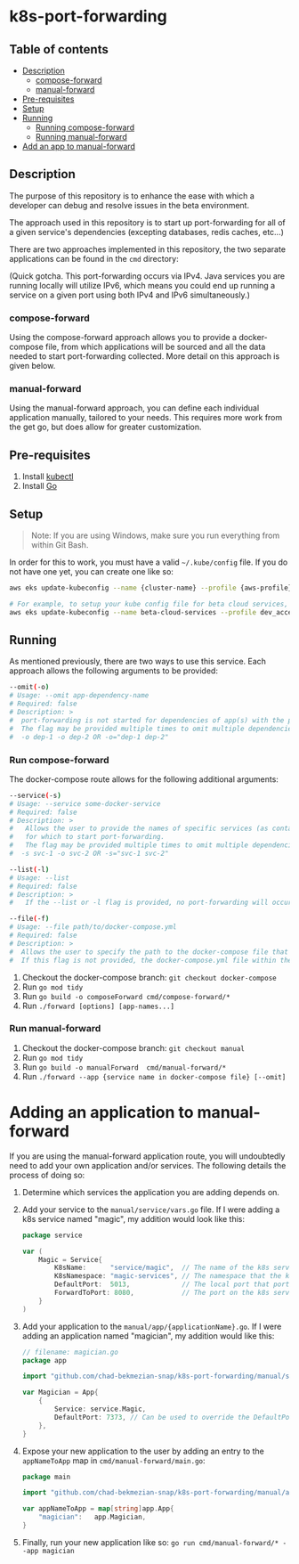 # k8s-port-forwarding

## Table of contents
- [Description](#description)
  - [compose-forward](#compose-forward)
  - [manual-forward](#manual-forward)
- [Pre-requisites](#pre-requisites)
- [Setup](#setup)
- [Running](#running)
  - [Running compose-forward](#run-compose-forward)
  - [Running manual-forward](#run-manual-forward)
- [Add an app to manual-forward](#adding-an-application-to-manual-forward)
## Description
The purpose of this repository is to enhance the ease with which a developer can debug and resolve issues in the beta environment.

The approach used in this repository is to start up port-forwarding for all of a given service's dependencies (excepting databases, redis caches, etc...)

There are two approaches implemented in this repository, the two separate applications can be found in the `cmd` directory:

(Quick gotcha. This port-forwarding occurs via IPv4. Java services you are running locally will utilize IPv6,
which means you could end up running a service on a given port using both IPv4 and IPv6 simultaneously.)

### compose-forward
Using the compose-forward approach allows you to provide a docker-compose file,
from which applications will be sourced and all the data needed to start port-forwarding collected. More detail on this approach is given below.

### manual-forward
Using the manual-forward approach, you can define each individual application manually, tailored to your needs. This requires more work from the get go, but does allow for greater customization.

## Pre-requisites
1) Install [kubectl](https://kubernetes.io/docs/tasks/tools/)
2) Install [Go](https://go.dev/doc/install)

## Setup
> Note: If you are using Windows, make sure you run everything from within Git Bash.

In order for this to work, you must have a valid `~/.kube/config` file. If you do not have one yet, you can create one like so:

```bash 
aws eks update-kubeconfig --name {cluster-name} --profile {aws-profile} --region {aws-region}

# For example, to setup your kube config file for beta cloud services, you would do this:
aws eks update-kubeconfig --name beta-cloud-services --profile dev_access --region us-east-1
```

## Running
As mentioned previously, there are two ways to use this service. Each approach allows the following arguments to be provided:

```bash 
--omit(-o)
# Usage: --omit app-dependency-name
# Required: false
# Description: >
#  port-forwarding is not started for dependencies of app(s) with the provided omit name(s).
#  The flag may be provided multiple times to omit multiple dependencies, like so:
#  -o dep-1 -o dep-2 OR -o="dep-1 dep-2"
```

### Run compose-forward
The docker-compose route allows for the following additional arguments:
```bash 
--service(-s)
# Usage: --service some-docker-service
# Required: false
# Description: >
#   Allows the user to provide the names of specific services (as contained in the docker-compose file)
#   for which to start port-forwarding.
#   The flag may be provided multiple times to omit multiple dependencies, like so:
#  -s svc-1 -o svc-2 OR -s="svc-1 svc-2"

--list(-l)
# Usage: --list
# Required: false
# Description: >
#   If the --list or -l flag is provided, no port-forwarding will occur, but an alphabetized list of available services/apps to use will be printed.

--file(-f)
# Usage: --file path/to/docker-compose.yml
# Required: false
# Description: >
#  Allows the user to specify the path to the docker-compose file that should be used.
#  If this flag is not provided, the docker-compose.yml file within the executable's directory is used.
```

1) Checkout the docker-compose branch: `git checkout docker-compose`
2) Run `go mod tidy`
3) Run `go build -o composeForward cmd/compose-forward/*`
4) Run `./forward [options] [app-names...]`

### Run manual-forward
1) Checkout the docker-compose branch: `git checkout manual`
2) Run `go mod tidy`
3) Run `go build -o manualForward  cmd/manual-forward/*`
4) Run `./forward --app {service name in docker-compose file} [--omit]`

# Adding an application to manual-forward
If you are using the manual-forward application route, you will undoubtedly need to add your own application and/or services. 
The following details the process of doing so:

1) Determine which services the application you are adding depends on.
2) Add your service to the `manual/service/vars.go` file. If I were adding a k8s service named "magic", my addition would look like this:
    ```go
    package service
    
    var (
        Magic = Service{
            K8sName:      "service/magic",  // The name of the k8s service. 
            K8sNamespace: "magic-services", // The namespace that the k8s service belongs to.
            DefaultPort:  5013,             // The local port that port-forwarding should go through.
            ForwardToPort: 8080,            // The port on the k8s service to forward to. If not provided, defaults to 80.
        }
    )
    ```
3) Add your application to the `manual/app/{applicationName}.go`. If I were adding an application named "magician", my addition would like this:
    ```go
   // filename: magician.go
   package app
   
   import "github.com/chad-bekmezian-snap/k8s-port-forwarding/manual/service"
   
   var Magician = App{
        {
            Service: service.Magic,
            DefaultPort: 7373, // Can be used to override the DefaultPort specified in service.Magic
        },
   }
   ```
4) Expose your new application to the user by adding an entry to the `appNameToApp` map in `cmd/manual-forward/main.go`:
    ```go
    package main
   
   import "github.com/chad-bekmezian-snap/k8s-port-forwarding/manual/app"     
   
    var appNameToApp = map[string]app.App{
        "magician":   app.Magician,
    }
    ```

5) Finally, run your new application like so:
   `go run cmd/manual-forward/* --app magician`